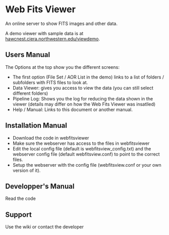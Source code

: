 # Web Fits Viewer
An online server to show FITS images and other data.

A demo viewer with sample data is at [hawcnest.ciera.northwestern.edu/viewdemo](https://hawcnest.ciera.northwestern.edu/viewdemo).

## Users Manual

The Options at the top show you the different screens:
 * The first option (File Set / AOR List in the demo) links to a list of folders / subfolders with FITS files to look at.
 * Data Viewer: gives you access to view the data (you can still select different folders)
 * Pipeline Log: Shows you the log for reducing the data shown in the viewer (details may differ on how the Web Fits Viewer was insatlled)
 * Help / Manual: Links to this document or another manual.

## Installation Manual

 * Download the code in webfitsviewer
 * Make sure the webserver has access to the files in webfitsviewer
 * Edit the local config file (default is webfitsview_config.txt) and the webserver config file (default webfitsview.conf) to point to the correct files.
 * Setup the webserver with the config file (webfitsview.conf or your own version of it).

## Developper's Manual

Read the code

## Support
Use the wiki or contact the developer
